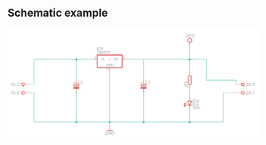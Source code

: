 ## Schematic example

!['Schematic'](https://github.com/jarleven/PCB_Solder/raw/main/1ELx_7805/schematic.png)
